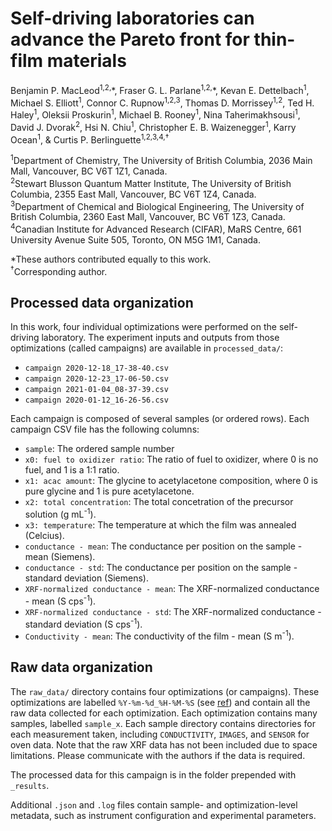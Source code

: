 # Self-driving laboratories can advance the Pareto front for thin-film materials
Benjamin P. MacLeod<sup>1,2,</sup>\*, Fraser G. L. Parlane<sup>1,2,</sup>\*, Kevan E. Dettelbach<sup>1</sup>, Michael S. Elliott<sup>1</sup>, Connor C. Rupnow<sup>1,2,3</sup>, Thomas D. Morrissey<sup>1,2</sup>, Ted H. Haley<sup>1</sup>, Oleksii Proskurin<sup>1</sup>, Michael B. Rooney<sup>1</sup>, Nina Taherimakhsousi<sup>1</sup>, David J. Dvorak<sup>2</sup>, Hsi N. Chiu<sup>1</sup>, Christopher E. B. Waizenegger<sup>1</sup>, Karry Ocean<sup>1</sup>, & Curtis P. Berlinguette<sup>1,2,3,4,†</sup>

<sup>1</sup>Department of Chemistry, The University of British Columbia, 2036 Main Mall, Vancouver, BC V6T 1Z1, Canada. \
<sup>2</sup>Stewart Blusson Quantum Matter Institute, The University of British Columbia, 2355 East Mall, Vancouver, BC V6T 1Z4, Canada. \
<sup>3</sup>Department of Chemical and Biological Engineering, The University of British Columbia, 2360 East Mall, Vancouver, BC V6T 1Z3, Canada. \
<sup>4</sup>Canadian Institute for Advanced Research (CIFAR), MaRS Centre, 661 University Avenue Suite 505, Toronto, ON M5G 1M1, Canada.
  
\*These authors contributed equally to this work. \
<sup>†</sup>Corresponding author.

## Processed data organization
In this work, four individual optimizations were performed on the self-driving laboratory. The experiment inputs and outputs from those optimizations (called campaigns) are available in `processed_data/`:
 * `campaign 2020-12-18_17-38-40.csv`
 * `campaign 2020-12-23_17-06-50.csv`
 * `campaign 2021-01-04_08-37-39.csv`
 * `campaign 2020-01-12_16-26-56.csv`
 
Each campaign is composed of several samples (or ordered rows). Each campaign CSV file has the following columns: 
 * `sample`: The ordered sample number 
 * `x0: fuel to oxidizer ratio`: The ratio of fuel to oxidizer, where 0 is no fuel, and 1 is a 1:1 ratio. 
 * `x1: acac amount`: The glycine to acetylacetone composition, where 0 is pure glycine and 1 is pure acetylacetone.
 * `x2: total concentration`: The total concetration of the precursor solution (g mL<sup>-1</sup>).
 * `x3: temperature`: The temperature at which the film was annealed (Celcius).
 * `conductance - mean`: The conductance per position on the sample - mean (Siemens).
 * `conductance - std`: The conductance per position on the sample - standard deviation (Siemens).
 * `XRF-normalized conductance - mean`: The XRF-normalized conductance - mean (S cps<sup>-1</sup>). 
 * `XRF-normalized conductance - std`: The XRF-normalized conductance - standard deviation (S cps<sup>-1</sup>).
 * `Conductivity - mean`: The conductivity of the film - mean (S m<sup>-1</sup>).

## Raw data organization

The `raw_data/` directory contains four optimizations (or campaigns). These optimizations are labelled `%Y-%m-%d_%H-%M-%S` (see [ref](https://strftime.org/)) and contain all the raw data collected for each optimization. Each optimization contains many samples, labelled `sample_x`. Each sample directory contains directories for each measurement taken, including `CONDUCTIVITY`, `IMAGES`, and `SENSOR` for oven data. Note that the raw XRF data has not been included due to space limitations. Please communicate with the authors if the data is required.

The processed data for this campaign is in the folder prepended with `_results`.

Additional `.json` and `.log` files contain sample- and optimization-level metadata, such as instrument configuration and experimental parameters.

